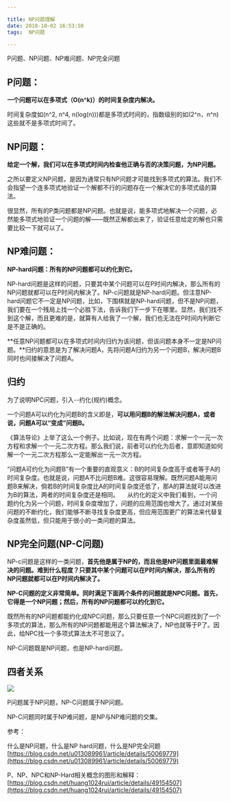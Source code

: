 ```yaml
---

title: NP问题理解
date: 2018-10-02 16:53:50
tags:  NP问题

---
```

P问题、NP问题、NP难问题、NP完全问题<!--more-->

## P问题：

**一个问题可以在多项式（O(n^k)）的时间复杂度内解决。**

时间复杂度如(n^2, n^4,  n(log(n)))都是多项式时间的，指数级别的如(2^n，n^n)这些就不是多项式时间了。

## NP问题：

**给定一个解，我们可以在多项式时间内检查他正确与否的决策问题，为NP问题。**

之所以要定义NP问题，是因为通常只有NP问题才可能找到多项式的算法。我们不会指望一个连多项式地验证一个解都不行的问题存在一个解决它的多项式级的算法。

很显然，所有的P类问题都是NP问题。也就是说，能多项式地解决一个问题，必然能多项式地验证一个问题的解——既然正解都出来了，验证任意给定的解也只需要比较一下就可以了。

## NP难问题：

**NP-hard问题：所有的NP问题都可以约化到它。**

NP-hard问题是这样的问题，只要其中某个问题可以在P时间内解决，那么所有的NP问题就都可以在P时间内解决了。NP-c问题就是NP-hard问题。但注意NP-hard问题它不一定是NP问题，比如，下围棋就是NP-hard问题，但不是NP问题，我们要在一个残局上找一个必胜下法，告诉我们下一步下在哪里。显然，我们找不到这个解，而且更难的是，就算有人给我了一个解，我们也无法在P时间内判断它是不是正确的。

**任意NP问题都可以在多项式时间内归约为该问题，但该问题本身不一定是NP问题。**归约的意思是为了解决问题A，先将问题A归约为另一个问题B，解决问题B同时也间接解决了问题A。


## 归约

为了说明NPC问题，引入--约化(规约)概念。

一个问题A可以约化为问题B的含义即是，**可以用问题B的解法解决问题A，或者说，问题A可以“变成”问题B。**

《算法导论》上举了这么一个例子。比如说，现在有两个问题：求解一个一元一次方程和求解一个一元二次方程。那么我们说，前者可以约化为后者，意即知道如何解一个一元二次方程那么一定能解出一元一次方程。

“问题A可约化为问题B”有一个重要的直观意义：B的时间复杂度高于或者等于A的时间复杂度。也就是说，问题A不比问题B难。这很容易理解。既然问题A能用问题B来解决，倘若B的时间复杂度比A的时间复杂度还低了，那A的算法就可以改进为B的算法，两者的时间复杂度还是相同。
    
从约化的定义中我们看到，一个问题约化为另一个问题，时间复杂度增加了，问题的应用范围也增大了。通过对某些问题的不断约化，我们能够不断寻找复杂度更高，但应用范围更广的算法来代替复杂度虽然低，但只能用于很小的一类问题的算法。



## NP完全问题(NP-C问题)

NP-c问题是这样的一类问题，**首先他是属于NP的，而且他是NP问题里面最难解决的问题。难到什么程度？只要其中某个问题可以在P时间内解决，那么所有的NP问题就都可以在P时间内解决了。**

**NP-C问题的定义非常简单。同时满足下面两个条件的问题就是NPC问题。首先，它得是一个NP问题；然后，所有的NP问题都可以约化到它。**

既然所有的NP问题都能约化成NPC问题，那么只要任意一个NPC问题找到了一个多项式的算法，那么所有的NP问题都能用这个算法解决了，NP也就等于P了。因此，给NPC找一个多项式算法太不可思议了。

NP-C问题既是NP问题，也是NP-hard问题。

## 四者关系

![](https://i.imgur.com/8alVWk6.jpg)

P问题属于NP问题，NP-C问题属于NP问题。

NP-C问题同时属于NP难问题，是NP与NP难问题的交集。


参考：

什么是NP问题，什么是NP hard问题，什么是NP完全问题 [https://blog.csdn.net/u013089961/article/details/50069779](https://blog.csdn.net/u013089961/article/details/50069779)

P、NP、NPC和NP-Hard相关概念的图形和解释： [https://blog.csdn.net/huang1024rui/article/details/49154507](https://blog.csdn.net/huang1024rui/article/details/49154507)